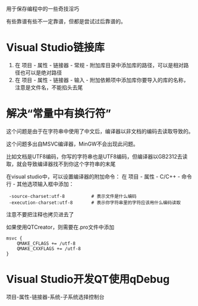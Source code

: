 用于保存编程中的一些奇技淫巧

有些靠谱有些不一定靠谱，但都是尝试过后靠谱的。



# Visual Studio链接库

1. 在 项目 - 属性 - 链接器 - 常规 - 附加库目录中添加库的路径，可以是相对路径也可以是绝对路径
2. 在 项目 - 属性 - 链接器 - 输入 - 附加依赖项中添加库你要导入的库的名称，注意是文件名，不能掐头去尾



# 解决“常量中有换行符”

这个问题是由于在字符串中使用了中文后，编译器以非文档的编码去读取导致的。

这个问题多出自MSVC编译器，MinGW不会出现此问题。

比如文档是UTF8编码，你写的字符串也是UTF8编码，但编译器以GB2312去读取，就会导致编译器找不到你这个字符串的末尾

在visual studio中，可以设置编译器的附加命令：
在 项目 - 属性 - C/C++ - 命令行 - 其他选项输入框中添加：

```
 -source-charset:utf-8			# 表示文件是什么编码
 -execution-charset:utf-8 		# 表示你字符串里的字符应该用什么编码读取
```

注意不要把注释也拷贝进去了

如果使用QTCreator，则需要在.pro文件中添加

```
msvc {
    QMAKE_CFLAGS += /utf-8
    QMAKE_CXXFLAGS += /utf-8
}
```



# Visual Studio开发QT使用qDebug

项目-属性-链接器-系统-子系统选择控制台
